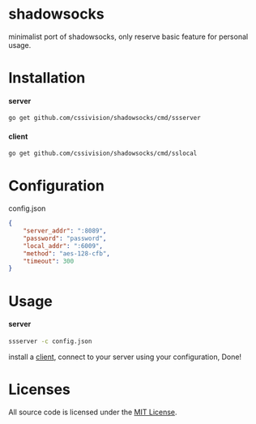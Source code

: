 # shadowsocks
minimalist port of shadowsocks, only reserve basic feature for personal usage.

# Installation
#### server
```sh
go get github.com/cssivision/shadowsocks/cmd/ssserver
```

#### client 
```sh
go get github.com/cssivision/shadowsocks/cmd/sslocal
```

# Configuration
config.json
```json
{
	"server_addr": ":8089",
	"password": "password",
	"local_addr": ":6009",
	"method": "aes-128-cfb",
	"timeout": 300
}
```

# Usage 
#### server
```sh
ssserver -c config.json
```

install a [client](https://shadowsocks.org/en/download/clients.html), connect to your server using your configuration, Done!

# Licenses

All source code is licensed under the [MIT License](https://github.com/cssivision/shadowsocks/blob/master/LICENSE).
